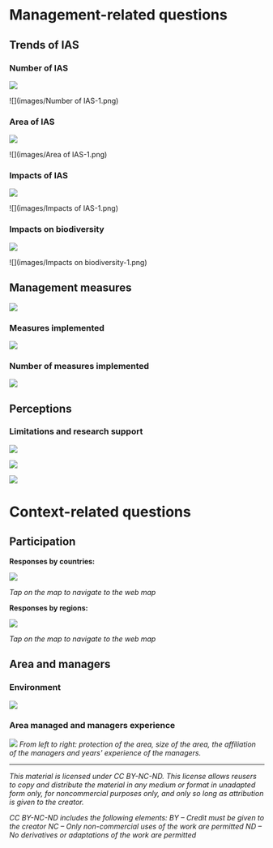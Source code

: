 # Management-related questions

## Trends of IAS

### Number of IAS

![](images/number_ias.PNG)

![](images/Number of IAS-1.png)

### Area of IAS

![](images/area_ias.PNG)

![](images/Area of IAS-1.png)

### Impacts of IAS

![](images/impacts_ias.PNG)

![](images/Impacts of IAS-1.png)

### Impacts on biodiversity

![](images/impacts_bd_ias.PNG)

![](images/Impacts on biodiversity-1.png)

## Management measures

![](images/management_measures.PNG)

### Measures implemented

![](images/management_measures_canva.PNG)

### Number of measures implemented

![](images/measures_implemented_n.PNG)

## Perceptions

### Limitations and research support

![](images/limits.PNG)

![](images/research.PNG)

![](images/limitations.PNG)

# Context-related questions

## Participation

**Responses by countries:**

[![](images/countries.PNG)](https://arcg.is/1i5a5q)

*Tap on the map to navigate to the web map*

**Responses by regions:**

[![](images/regions.PNG)](https://arcg.is/1vS9Ce)

*Tap on the map to navigate to the web map*

## Area and managers

### Environment

![](images/environment.PNG)

### Area managed and managers experience

![](images/area_managers.PNG)
*From left to right: protection of the area, size of the area, the affiliation of the managers and years' experience of the managers.*

---
*This material is licensed under CC BY-NC-ND. This license allows reusers to copy and distribute the material in any medium or format in unadapted form only, for noncommercial purposes only, and only so long as attribution is given to the creator.*

*CC BY-NC-ND includes the following elements:
BY – Credit must be given to the creator
NC – Only non-commercial uses of the work are permitted
ND – No derivatives or adaptations of the work are permitted*
